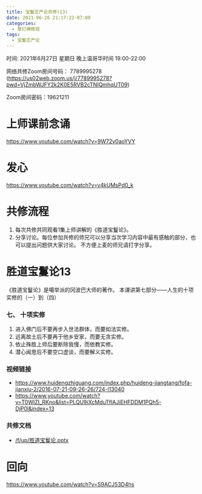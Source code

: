 ```yaml
---
title: 宝鬘庄严论共修(13)
date: 2021-06-26 21:17:22-07:00
categories:
  - 慧灯禅修班
tags:
  - 宝鬘庄严论
---
```

<!--StartFragment-->
时间: 2021年6月27日 星期日 晚上温哥华时间 19:00-22:00

网络共修Zoom房间号码： 7789995278 (<https://us02web.zoom.us/j/7789995278?pwd=VjZmbWJFY2k2K0E5RVB2cTNIQmhqUT09>)

Zoom房间密码：19621211

# 上师课前念诵

<https://www.youtube.com/watch?v=9W72v0aoYVY>

# 发心

<https://www.youtube.com/watch?v=v4kUMsPd0_k>

# 共修流程

1. 每次共修共同观看1集上师讲解的《胜道宝鬘论》。
2. 分享讨论。每位参加共修的师兄可以分享当次学习内容中最有感触的部分，也可以提出问题供大家讨论。 不方便上麦的师兄请打字分享。

# 胜道宝鬘论13

《胜道宝鬘论》是噶举派的冈波巴大师的著作。 本课讲第七部分——人生的十项实修的（一）到（四）


### 七、 十项实修

1. 进入佛门后不要再步入世法群体，而要如法实修。
2. 远离故土后不要再于他乡安家，而要无贪实修。
3. 依止殊胜上师后要断除我慢，而依教实修。
4. 潜心闻思后不要空口虚谈，而要解义实修。


### 视频链接

* <https://www.huidengzhiguang.com/index.php/huideng-jiangtang/fofa-jianxiu-2/2016-07-21-09-26-26/724-l13040>
* <https://www.youtube.com/watch?v=T0WIZI_RKno&list=PLQU9iXcMduTflAJiEHFDDM1PQh5-DjP0l&index=13>

### 共修文档

* [/f/up/胜道宝鬘论.pptx](https://huidengvan.netlify.app/f/up/%E8%83%9C%E9%81%93%E5%AE%9D%E9%AC%98%E8%AE%BA.pptx)


# 回向

<https://www.youtube.com/watch?v=S9ACJ53D4hs>

<!--EndFragment-->